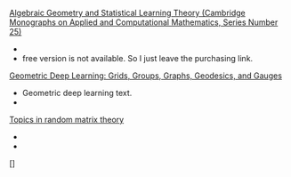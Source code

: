 [Algebraic Geometry and Statistical Learning Theory (Cambridge Monographs on Applied and Computational Mathematics, Series Number 25)](https://www.amazon.com/Algebraic-Statistical-Monographs-Computational-Mathematics/dp/0521864674)

-
- free version is not available. So I just leave the purchasing link.

[Geometric Deep Learning: Grids, Groups, Graphs, Geodesics, and Gauges](https://arxiv.org/abs/2104.13478)

- Geometric deep learning text.
-

[Topics in random matrix theory](https://terrytao.files.wordpress.com/2011/02/matrix-book.pdf)

-
-

[]
